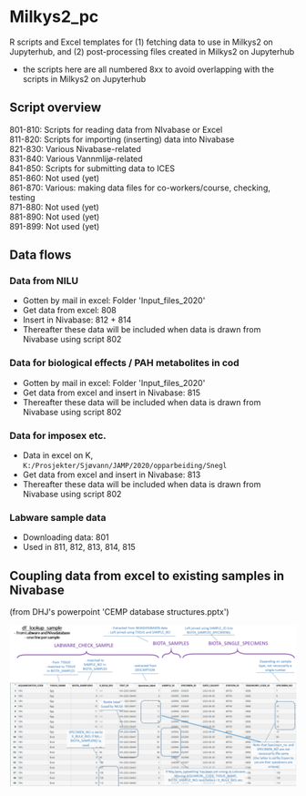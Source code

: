 # Milkys2_pc
R scripts and Excel templates for (1) fetching data to use in Milkys2 on Jupyterhub, and (2) post-processing files created in Milkys2 on Jupyterhub
- the scripts here are all numbered 8xx to avoid overlapping with the scripts in Milkys2 on Jupyterhub  
  
## Script overview     

801-810: Scripts for reading data from NIvabase or Excel   
811-820: Scripts for importing (inserting) data into Nivabase   
821-830: Various Nivabase-related   
831-840: Various Vannmlijø-related  
841-850: Scripts for submitting data to ICES  
851-860: Not used (yet)  
861-870: Various: making data files for co-workers/course, checking, testing     
871-880: Not used (yet)  
881-890: Not used (yet)  
891-899: Not used (yet)  

## Data flows  

### Data from NILU  

- Gotten by mail in excel: Folder 'Input_files_2020'  
- Get data from excel: 808  
- Insert in Nivabase: 812 + 814  
- Thereafter these data will be included when data is drawn from Nivabase using script 802   

### Data for biological effects / PAH metabolites in cod    

- Gotten by mail in excel: Folder 'Input_files_2020'  
- Get data from excel and insert in Nivabase: 815  
- Thereafter these data will be included when data is drawn from Nivabase using script 802   

### Data for imposex etc.      

- Data in excel on K, `K:/Prosjekter/Sjøvann/JAMP/2020/opparbeiding/Snegl`   
- Get data from excel and insert in Nivabase: 813  
- Thereafter these data will be included when data is drawn from Nivabase using script 802   

### Labware sample data

- Downloading data: 801  
- Used in 811, 812, 813, 814, 815   

## Coupling data from excel to existing samples in Nivabase   

(from DHJ's powerpoint 'CEMP database structures.pptx')  

![Overview of the table df_lookup_sample][pic1]

[pic1]: Info/df_lookup_sample.png "df_lookup_sample (from ppt 'CEMP database structures.pptx')"





